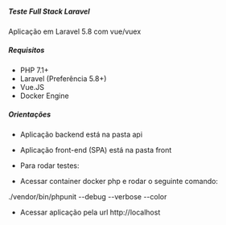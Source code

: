 ##### Teste Full Stack Laravel
Aplicação em Laravel 5.8 com vue/vuex

##### Requisitos
- PHP 7.1+
- Laravel (Preferência 5.8+)
- Vue.JS
- Docker Engine

##### Orientações
- Aplicação backend está na pasta api
- Aplicação front-end (SPA) está na pasta front

- Para rodar testes:
- Acessar container docker php e rodar o seguinte comando:

./vendor/bin/phpunit --debug --verbose --color


- Acessar aplicação pela url http://localhost

